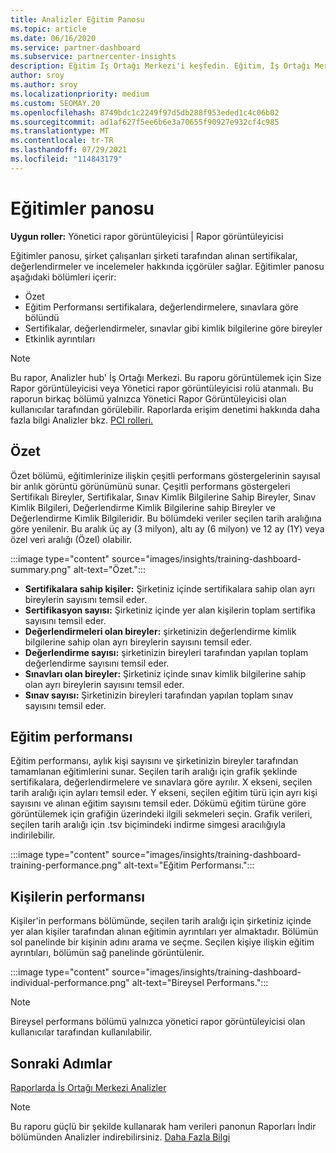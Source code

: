 ```yaml
---
title: Analizler Eğitim Panosu
ms.topic: article
ms.date: 06/16/2020
ms.service: partner-dashboard
ms.subservice: partnercenter-insights
description: Eğitim İş Ortağı Merkezi'i keşfedin. Eğitim, İş Ortağı Merkezi Analizler (PCI) alanında bulunan raporlardan birisidir.
author: sroy
ms.author: sroy
ms.localizationpriority: medium
ms.custom: SEOMAY.20
ms.openlocfilehash: 8749bdc1c2249f97d5db288f953eded1c4c06b02
ms.sourcegitcommit: ad1af627f5ee6b6e3a70655f90927e932cf4c985
ms.translationtype: MT
ms.contentlocale: tr-TR
ms.lasthandoff: 07/29/2021
ms.locfileid: "114843179"
---
```

# <a name="trainings-dashboard"></a>Eğitimler panosu

**Uygun roller:** Yönetici rapor görüntüleyicisi | Rapor görüntüleyicisi

Eğitimler panosu, şirket çalışanları şirketi tarafından alınan sertifikalar, değerlendirmeler ve incelemeler hakkında içgörüler sağlar. Eğitimler panosu aşağıdaki bölümleri içerir:

- Özet
- Eğitim Performansı sertifikalara, değerlendirmelere, sınavlara göre bölündü
- Sertifikalar, değerlendirmeler, sınavlar gibi kimlik bilgilerine göre bireyler
- Etkinlik ayrıntıları

>[!NOTE] 
>Bu rapor, Analizler hub' İş Ortağı Merkezi. Bu raporu görüntülemek için Size Rapor görüntüleyicisi veya Yönetici rapor görüntüleyicisi rolü atanmalı. Bu raporun birkaç bölümü yalnızca Yönetici Rapor Görüntüleyicisi olan kullanıcılar tarafından görülebilir. Raporlarda erişim denetimi hakkında daha fazla bilgi Analizler bkz. [PCI rolleri.](insights-roles.md)

## <a name="summary"></a>Özet

Özet bölümü, eğitimlerinize ilişkin çeşitli performans göstergelerinin sayısal bir anlık görüntü görünümünü sunar. Çeşitli performans göstergeleri Sertifikalı Bireyler, Sertifikalar, Sınav Kimlik Bilgilerine Sahip Bireyler, Sınav Kimlik Bilgileri, Değerlendirme Kimlik Bilgilerine sahip Bireyler ve Değerlendirme Kimlik Bilgileridir. Bu bölümdeki veriler seçilen tarih aralığına göre yenilenir. Bu aralık üç ay (3 milyon), altı ay (6 milyon) ve 12 ay (1Y) veya özel veri aralığı (Özel) olabilir. 

:::image type="content" source="images/insights/training-dashboard-summary.png" alt-text="Özet.":::

- **Sertifikalara sahip kişiler:** Şirketiniz içinde sertifikalara sahip olan ayrı bireylerin sayısını temsil eder.
- **Sertifikasyon sayısı:** Şirketiniz içinde yer alan kişilerin toplam sertifika sayısını temsil eder.
- **Değerlendirmeleri olan bireyler:** şirketinizin değerlendirme kimlik bilgilerine sahip olan ayrı bireylerin sayısını temsil eder. 
- **Değerlendirme sayısı:** şirketinizin bireyleri tarafından yapılan toplam değerlendirme sayısını temsil eder.
- **Sınavları olan bireyler:** Şirketiniz içinde sınav kimlik bilgilerine sahip olan ayrı bireylerin sayısını temsil eder. 
- **Sınav sayısı:** Şirketinizin bireyleri tarafından yapılan toplam sınav sayısını temsil eder.

## <a name="training-performance"></a>Eğitim performansı

Eğitim performansı, aylık kişi sayısını ve şirketinizin bireyler tarafından tamamlanan eğitimlerini sunar. Seçilen tarih aralığı için grafik şeklinde sertifikalara, değerlendirmelere ve sınavlara göre ayrılır. X ekseni, seçilen tarih aralığı için ayları temsil eder. Y ekseni, seçilen eğitim türü için ayrı kişi sayısını ve alınan eğitim sayısını temsil eder. Dökümü eğitim türüne göre görüntülemek için grafiğin üzerindeki ilgili sekmeleri seçin. Grafik verileri, seçilen tarih aralığı için .tsv biçimindeki indirme simgesi aracılığıyla indirilebilir.

:::image type="content" source="images/insights/training-dashboard-training-performance.png" alt-text="Eğitim Performansı.":::

## <a name="individuals-performance"></a>Kişilerin performansı

Kişiler'in performans bölümünde, seçilen tarih aralığı için şirketiniz içinde yer alan kişiler tarafından alınan eğitimin ayrıntıları yer almaktadır. Bölümün sol panelinde bir kişinin adını arama ve seçme. Seçilen kişiye ilişkin eğitim ayrıntıları, bölümün sağ panelinde görüntülenir.

:::image type="content" source="images/insights/training-dashboard-individual-performance.png" alt-text="Bireysel Performans.":::

>[!NOTE] 
> Bireysel performans bölümü yalnızca yönetici rapor görüntüleyicisi olan kullanıcılar tarafından kullanılabilir. 

## <a name="next-steps"></a>Sonraki Adımlar

[Raporlarda İş Ortağı Merkezi Analizler](partner-center-insights.md)

>[!NOTE] 
> Bu raporu güçlü bir şekilde kullanarak ham verileri panonun Raporları İndir bölümünden Analizler indirebilirsiniz. [Daha Fazla Bilgi](insights-download-reports.md)